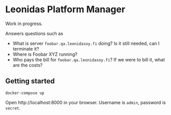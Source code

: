 # Leonidas Platform Manager

Work in progress.

Answers questions such as

* What is server `foobar.qa.leonidasoy.fi` doing? Is it still needed, can I terminate it?
* Where is Foobar XYZ running?
* Who pays the bill for `foobar.qa.leonidasoy.fi`? If we were to bill it, what are the costs?

## Getting started

    docker-compose up

Open http://localhost:8000 in your browser. Username is `admin`, password is `secret`.
